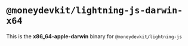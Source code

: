 # `@moneydevkit/lightning-js-darwin-x64`

This is the **x86_64-apple-darwin** binary for `@moneydevkit/lightning-js`
